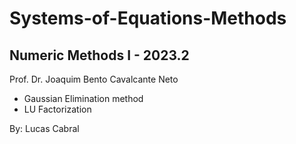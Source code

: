 # Systems-of-Equations-Methods

## Numeric Methods I - 2023.2
Prof. Dr. Joaquim Bento Cavalcante Neto

- Gaussian Elimination method
- LU Factorization

By: Lucas Cabral
